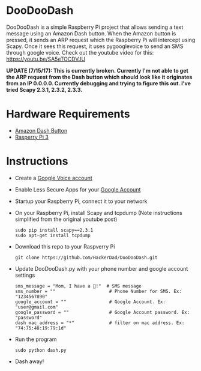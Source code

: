 DooDooDash
==========

DooDooDash is a simple Raspberry Pi project that allows sending a text message using an Amazon Dash button. When the Amazon button is pressed, it sends an ARP request which the Raspberry Pi will intercept using Scapy. Once it sees this request, it uses pygooglevoice to send an SMS through google voice. Check out the youtube video for this: https://youtu.be/SA5eTOCDVJU

**UPDATE (7/15/17): This is currently broken. Currently I'm not able to get the ARP request from the Dash button which should look like it originates from an IP 0.0.0.0. Currently debugging and trying to figure this out. I've tried Scapy 2.3.1, 2.3.2, 2.3.3.**

Hardware Requirements
=====================
* [Amazon Dash Button](http://www.amazon.com/gp/product/B00WJ12MQ8/ref=as_li_tl?ie=UTF8&camp=1789&creative=390957&creativeASIN=B00WJ12MQ8&linkCode=as2&tag=raka00-20&linkId=ZPBGTMJTND2IZGWB)
* [Rasperry Pi 3](http://www.amazon.com/gp/product/B01CD5VC92/ref=as_li_tl?ie=UTF8&camp=1789&creative=390957&creativeASIN=B01CD5VC92&linkCode=as2&tag=raka00-20&linkId=IMRGVIJJQ7YLWUSK)

Instructions
============
+ Create a [Google Voice account](https://www.google.com/voice)
+ Enable Less Secure Apps for your [Google Account](https://www.google.com/settings/security/lesssecureapps)
+ Startup your Raspberry Pi, connect it to your network
+ On your Raspberry Pi, install Scapy and tcpdump (Note instructions simplified from the original youtube post)

  ```
  sudo pip install scapy==2.3.1
  sudo apt-get install tcpdump
  ```
+ Download this repo to your Raspverry Pi

  ```
  git clone https://github.com/HackerDad/DooDooDash.git
  ```
+ Update DooDooDash.py with your phone number and google account settings

  ```
  sms_message = "Mom, I have a 💩!"  # SMS message
  sms_number = ""                    # Phone Number for SMS. Ex: "1234567890"
  google_account = ""                # Google Account. Ex: "user@gmail.com"
  google_password = ""               # Google Account password. Ex: "password"
  dash_mac_address = "*"             # filter on mac address. Ex: "74:75:48:19:79:1d"
  ```
+ Run the program

  ```
  sudo python dash.py
  ```
+ Dash away!

